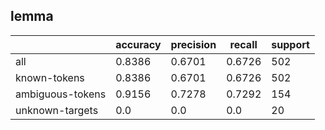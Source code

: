 
## lemma

|                  | accuracy | precision | recall | support |
|------------------|----------|-----------|--------|---------|
| all              | 0.8386   | 0.6701    | 0.6726 | 502     |
| known-tokens     | 0.8386   | 0.6701    | 0.6726 | 502     |
| ambiguous-tokens | 0.9156   | 0.7278    | 0.7292 | 154     |
| unknown-targets  | 0.0      | 0.0       | 0.0    | 20      |

